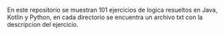 En este repositorio se muestran 101 ejercicios de logica
resueltos en Java, Kotlin y Python, en cada directorio se encuentra un
archivo txt con la descripcion del ejercicio.
